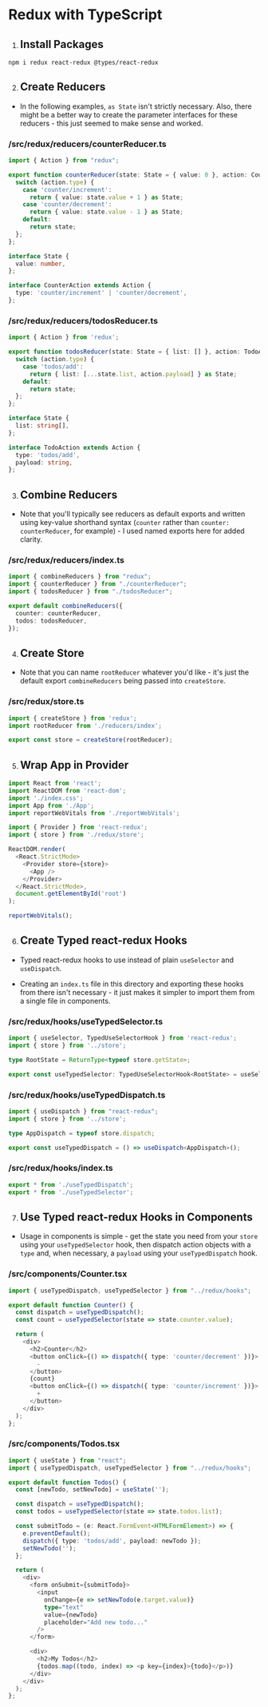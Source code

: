 # Redux with TypeScript

1. ## Install Packages

`npm i redux react-redux @types/react-redux`

2. ## Create Reducers

- In the following examples, `as State` isn't strictly necessary. Also, there might be a better way to create the parameter interfaces for these reducers - this just seemed to make sense and worked. 

### /src/redux/reducers/counterReducer.ts 

```TypeScript
import { Action } from "redux";

export function counterReducer(state: State = { value: 0 }, action: CounterAction) {
  switch (action.type) {
    case 'counter/increment':
      return { value: state.value + 1 } as State;
    case 'counter/decrement':
      return { value: state.value - 1 } as State;
    default:
      return state;
  };
};

interface State {
  value: number,
};

interface CounterAction extends Action {
  type: 'counter/increment' | 'counter/decrement',
};
```

### /src/redux/reducers/todosReducer.ts

```TypeScript
import { Action } from 'redux';

export function todosReducer(state: State = { list: [] }, action: TodoAction) {
  switch (action.type) {
    case 'todos/add':
      return { list: [...state.list, action.payload] } as State;
    default:
      return state;
  };
};

interface State {
  list: string[],
};

interface TodoAction extends Action {
  type: 'todos/add',
  payload: string,
};
```

3. ## Combine Reducers

- Note that you'll typically see reducers as default exports and written using key-value shorthand syntax (`counter` rather than `counter: counterReducer`, for example) - I used named exports here for added clarity.

### /src/redux/reducers/index.ts

```TypeScript
import { combineReducers } from "redux";
import { counterReducer } from "./counterReducer";
import { todosReducer } from "./todosReducer";

export default combineReducers({
  counter: counterReducer,
  todos: todosReducer,
});
```

4. ## Create Store

- Note that you can name `rootReducer` whatever you'd like - it's just the default export `combineReducers` being passed into `createStore`.

### /src/redux/store.ts

```TypeScript
import { createStore } from 'redux';
import rootReducer from './reducers/index';

export const store = createStore(rootReducer);
```

5. ## Wrap App in Provider

```TypeScript
import React from 'react';
import ReactDOM from 'react-dom';
import './index.css';
import App from './App';
import reportWebVitals from './reportWebVitals';

import { Provider } from 'react-redux';
import { store } from './redux/store';

ReactDOM.render(
  <React.StrictMode>
    <Provider store={store}>
      <App />
    </Provider>
  </React.StrictMode>,
  document.getElementById('root')
);

reportWebVitals();
```

6. ## Create Typed react-redux Hooks

- Typed react-redux hooks to use instead of plain `useSelector` and `useDispatch`.

- Creating an `index.ts` file in this directory and exporting these hooks from there isn't necessary - it just makes it simpler to import them from a single file in components.

### /src/redux/hooks/useTypedSelector.ts

```TypeScript
import { useSelector, TypedUseSelectorHook } from 'react-redux';
import { store } from '../store';

type RootState = ReturnType<typeof store.getState>;

export const useTypedSelector: TypedUseSelectorHook<RootState> = useSelector;
```

### /src/redux/hooks/useTypedDispatch.ts

```TypeScript
import { useDispatch } from "react-redux";
import { store } from '../store';

type AppDispatch = typeof store.dispatch;

export const useTypedDispatch = () => useDispatch<AppDispatch>();
```

### /src/redux/hooks/index.ts

```TypeScript
export * from './useTypedDispatch';
export * from './useTypedSelector';
```

7. ## Use Typed react-redux Hooks in Components

- Usage in components is simple - get the state you need from your `store` using your `useTypedSelector` hook, then dispatch action objects with a `type` and, when necessary, a `payload` using your `useTypedDispatch` hook.

### /src/components/Counter.tsx

```TypeScript
import { useTypedDispatch, useTypedSelector } from "../redux/hooks";

export default function Counter() {
  const dispatch = useTypedDispatch();
  const count = useTypedSelector(state => state.counter.value);

  return (
    <div>
      <h2>Counter</h2>
      <button onClick={() => dispatch({ type: 'counter/decrement' })}>
        -
      </button>
      {count}
      <button onClick={() => dispatch({ type: 'counter/increment' })}>
        +
      </button>
    </div>
  );
};
```

### /src/components/Todos.tsx

```TypeScript
import { useState } from "react";
import { useTypedDispatch, useTypedSelector } from "../redux/hooks";

export default function Todos() {
  const [newTodo, setNewTodo] = useState('');

  const dispatch = useTypedDispatch();
  const todos = useTypedSelector(state => state.todos.list);

  const submitTodo = (e: React.FormEvent<HTMLFormElement>) => {
    e.preventDefault();
    dispatch({ type: 'todos/add', payload: newTodo });
    setNewTodo('');
  };

  return (
    <div>
      <form onSubmit={submitTodo}>
        <input
          onChange={e => setNewTodo(e.target.value)}
          type="text"
          value={newTodo}
          placeholder="Add new todo..."
        />
      </form>

      <div>
        <h2>My Todos</h2>
        {todos.map((todo, index) => <p key={index}>{todo}</p>)}
      </div>
    </div>
  );
};
```
